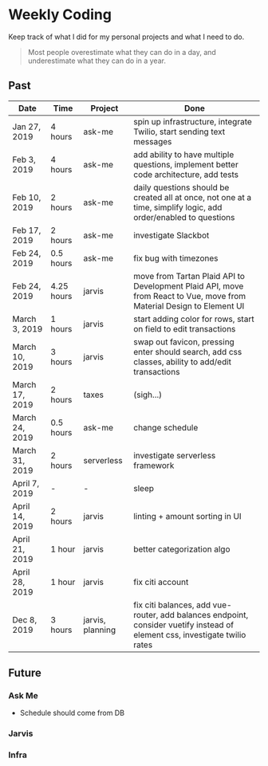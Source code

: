 # Weekly Coding

Keep track of what I did for my personal projects and what I need to do.

> Most people overestimate what they can do in a day, and underestimate what they can do in a year.

## Past

| Date | Time | Project | Done |
| --- | --- | --- | --- |
| Jan 27, 2019 | 4 hours | ask-me | spin up infrastructure, integrate Twilio, start sending text messages |
| Feb 3, 2019 | 4 hours | ask-me | add ability to have multiple questions, implement better code architecture, add tests |
| Feb 10, 2019 | 2 hours | ask-me | daily questions should be created all at once, not one at a time, simplify logic, add order/enabled to questions |
| Feb 17, 2019 | 2 hours | ask-me | investigate Slackbot | 
| Feb 24, 2019 | 0.5 hours | ask-me | fix bug with timezones | 
| Feb 24, 2019 | 4.25 hours | jarvis | move from Tartan Plaid API to Development Plaid API, move from React to Vue, move from Material Design to Element UI |
| March 3, 2019 | 1 hours | jarvis | start adding color for rows, start on field to edit transactions | 
| March 10, 2019 | 3 hours | jarvis | swap out favicon, pressing enter should search, add css classes, ability to add/edit transactions | 
| March 17, 2019 | 2 hours | taxes | (sigh...) | 
| March 24, 2019 | 0.5 hours | ask-me | change schedule |
| March 31, 2019 | 2 hours | serverless | investigate serverless framework |
| April 7, 2019 | - | - | sleep |
| April 14, 2019 | 2 hours | jarvis | linting + amount sorting in UI |
| April 21, 2019 | 1 hour | jarvis | better categorization algo |
| April 28, 2019 | 1 hour | jarvis | fix citi account |
| Dec 8, 2019 | 3 hours | jarvis, planning | fix citi balances, add vue-router, add balances endpoint, consider vuetify instead of element css, investigate twilio rates |


## Future

### Ask Me
- Schedule should come from DB

### Jarvis

### Infra

